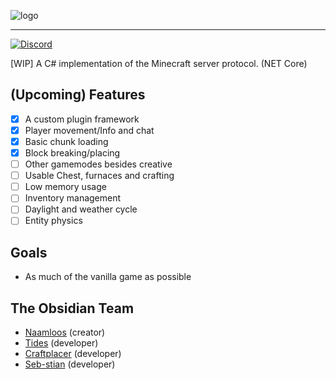 ![logo](https://i.imgur.com/jU1lkP4.png)

---

[![Discord](https://img.shields.io/discord/438803108978753536.svg)](https://discord.gg/SpFWNdV)

[WIP] A C# implementation of the Minecraft server protocol. (NET Core)

## (Upcoming) Features
- [x] A custom plugin framework
- [x] Player movement/Info and chat
- [x] Basic chunk loading
- [x] Block breaking/placing
- [ ] Other gamemodes besides creative
- [ ] Usable Chest, furnaces and crafting
- [ ] Low memory usage
- [ ] Inventory management
- [ ] Daylight and weather cycle
- [ ] Entity physics

## Goals
- As much of the vanilla game as possible

## The Obsidian Team
- [Naamloos](https://github.com/Naamloos) (creator)
- [Tides](https://github.com/Tides) (developer)
- [Craftplacer](https://github.com/Craftplacer/) (developer)
- [Seb-stian](https://github.com/Seb-stian) (developer)
